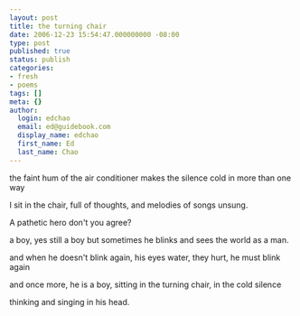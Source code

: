 ```yaml
---
layout: post
title: the turning chair
date: 2006-12-23 15:54:47.000000000 -08:00
type: post
published: true
status: publish
categories:
- fresh
- poems
tags: []
meta: {}
author:
  login: edchao
  email: ed@guidebook.com
  display_name: edchao
  first_name: Ed
  last_name: Chao
---
```

<p>the faint hum of the air conditioner makes the silence cold in more than one way</p>
<p>I sit in the chair, full of thoughts, and melodies of songs unsung.</p>
<p>A pathetic hero don't you agree?</p>
<p>a boy, yes still a boy but sometimes he blinks and sees the world as a man.</p>
<p>and when he doesn't blink again, his eyes water, they hurt, he must blink again</p>
<p>and once more, he is a boy, sitting in the turning chair, in the cold silence</p>
<p>thinking and singing in his head.</p>
